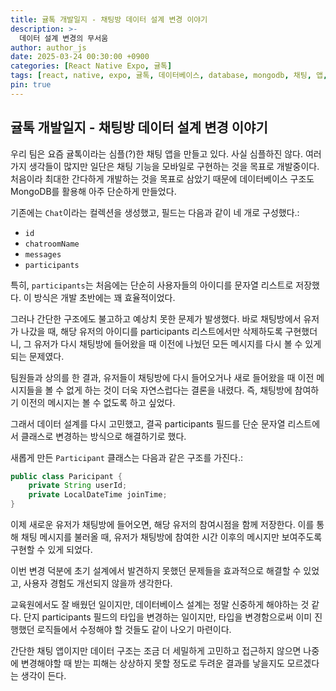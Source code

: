 ```yaml
---
title: 귤톡 개발일지 - 채팅방 데이터 설계 변경 이야기
description: >-
  데이터 설계 변경의 무서움
author: author_js
date: 2025-03-24 00:30:00 +0900
categories: [React Native Expo, 귤톡]
tags: [react, native, expo, 귤톡, 데이터베이스, database, mongodb, 채팅, 앱, 모바일, 설계]
pin: true
---
```

## 귤톡 개발일지 - 채팅방 데이터 설계 변경 이야기

우리 팀은 요즘 귤톡이라는 심플(?)한 채팅 앱을 만들고 있다. 사실 심플하진 않다. 여러가지 생각들이 많지만 일단은 채팅 기능을 모바일로 구현하는 것을 목표로 개발중이다. 처음이라 최대한 간다하게 개발하는 것을 목표로 삼았기 때문에 데이터베이스 구조도 MongoDB를 활용해 아주 단순하게 만들었다.

기존에는 `Chat`이라는 컬렉션을 생성했고, 필드는 다음과 같이 네 개로 구성했다.:
- `id`
- `chatroomName`
- `messages`
- `participants`

특히, `participants`는 처음에는 단순히 사용자들의 아이디를 문자열 리스트로 저장했다. 이 방식은 개발 초반에는 꽤 효율적이었다.

그러나 간단한 구조에도 불고하고 예상치 못한 문제가 발생했다. 바로 채팅방에서 유저가 나갔을 때, 해당 유저의 아이디를 participants 리스트에서만 삭제하도록 구현했더니, 그 유저가 다시 채팅방에 들어왔을 때 이전에 나눴던 모든 메시지를 다시 볼 수 있게 되는 문제였다.

팀원들과 상의를 한 결과, 유저들이 채팅방에 다시 들어오거나 새로 들어왔을 때 이전 메시지들을 볼 수 없게 하는 것이 더욱 자연스럽다는 결론을 내렸다. 즉, 채팅방에 참여하기 이전의 메시지는 볼 수 없도록 하고 싶었다.

그래서 데이터 설계를 다시 고민했고, 결곡 participants 필드를 단순 문자열 리스트에서 클래스로 변경하는 방식으로 해결하기로 했다.

새롭게 만든 `Participant` 클래스는 다음과 같은 구조를 가진다.:
```java
public class Paricipant {
	private String userId;
	private LocalDateTime joinTime;
}
```

이제 새로운 유저가 채팅방에 들어오면, 해당 유저의 참여시점을 함께 저장한다. 이를 통해 채팅 메시지를 불러올 때, 유저가 채팅방에 참여한 시간 이후의 메시지만 보여주도록 구현할 수 있게 되었다.

이번 변경 덕분에 초기 설계에서 발견하지 못했던 문제들을 효과적으로 해결할 수 있었고, 사용자 경험도 개선되지 않을까 생각한다.

교육원에서도 잘 배웠던 일이지만, 데이터베이스 설계는 정말 신중하게 해야하는 것 같다. 단지 participants 필드의 타입을 변경하는 일이지만, 타입을 변경함으로써 이미 진행했던 로직들에서 수정해야 할 것들도 같이 나오기 마련이다.

간단한 채팅 앱이지만 데이터 구조는 조금 더 세밀하게 고민하고 접근하지 않으면 나중에 변경해야할 때 받는 피해는 상상하지 못할 정도로 두려운 결과를 낳을지도 모르겠다는 생각이 든다.
